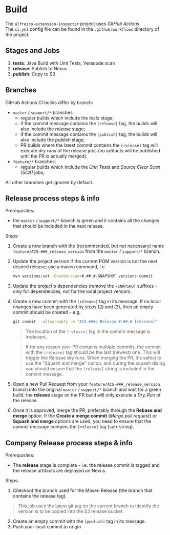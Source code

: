 # Build
The `alfresco-extension-inspector` project uses _GitHub Actions_. \
The `ci.yml` config file can be found in the `.github/workflows` directory of the project.


## Stages and Jobs
1. **tests**:  Java Build with Unit Tests, Veracode scan
2. **release**: Publish to Nexus
3. **publish**: Copy to S3


## Branches
GitHub Actions CI builds differ by branch:
* `master` / `support/*` branches:
  - regular builds which include the _tests_ stage;
  - if the commit message contains the `[release]` tag, the builds will also 
  include the _release_ stage;
  - if the commit message contains the `[publish]` tag, the builds will also 
  include the _publish_ stage;
  - PR builds where the latest commit contains the `[release]` tag will execute dry runs 
  of the release jobs (no artifacts will be published until the PR is actually merged).
* `feature/*` branches:
  - regular builds which include the _Unit Tests_ and _Source Clear Scan (SCA)_ jobs;

All other branches get ignored by default.


## Release process steps & info
Prerequisites:
 - the `master` / `support/*` branch is green and it contains all the changes that should be 
 included in the next release.

Steps:
1. Create a new branch with the (recommended, but not necessary) name `feature/ACS-###_release_version` from the
 `master` / `support/*` branch.
2. Update the project version if the current POM version is not the next desired release; use a
maven command, i.e.
    ```bash
    mvn versions:set -DnewVersion=#.##.#-SNAPSHOT versions:commit
    ```
3. Update the project's dependencies (remove the `-SNAPSHOT` suffixes - only for dependencies, not
 for the local project version).
4. Create a new commit with the `[release]` tag in its message. If no local changes have 
been generated by steps (2) and (3), then an empty commit should be created - e.g.
     ```bash
     git commit --allow-empty -m "ACS-###: Release #.##.# [release]"
     ```
 
     > The location of the `[release]` tag in the commit message is irrelevant.

     > If for any reason your PR contains multiple commits, the commit with the `[release]`
     tag should be the last (newest) one. This will trigger the Release dry runs.
     > When merging the PR, it's safest to use the "Squash and merge" option, and during the squash
     dialog you should ensure that the `[release]` string is included in the commit message.
5. Open a new Pull Request from your `feature/ACS-###_release_version` branch into the original
`master` / `support/*` branch and wait for a green build; the **release** stage on the PR build
 will only execute a _Dry_Run_ of the release.
6. Once it is approved, merge the PR, preferably through the **Rebase and merge** option. If the 
**Create a merge commit** (_Merge pull request_) or **Squash and merge** options are used, you 
need to ensure that the _commit message_ contains the `[release]` tag (sub-string).


## Company Release process steps & info
Prerequisites:
  - The **release** stage is complete - i.e. the release commit is tagged and the release 
  artifacts are deployed on Nexus.

Steps:
1. Checkout the branch used for the Maven Release (the branch that contains the release tag).
> This job uses the latest git tag on the current branch to identify the version is to be copied into the S3 release bucket.
2. Create an empty commit with the `[publish]` tag in its message.
3. Push your local commit to origin